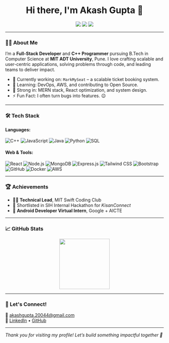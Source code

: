 <h1 align="center">Hi there, I'm Akash Gupta 👋</h1>

<p align="center">
  <a href="mailto:akashgupta.20044@gmail.com"><img src="https://img.shields.io/badge/email-%23EA4335.svg?&style=for-the-badge&logo=gmail&logoColor=white" /></a>
  <a href="https://www.linkedin.com/in/akashgupta-cs"><img src="https://img.shields.io/badge/linkedin-%230077B5.svg?&style=for-the-badge&logo=linkedin&logoColor=white" /></a>
  <a href="https://github.com/akashgupta-git"><img src="https://img.shields.io/badge/github-%2312100E.svg?&style=for-the-badge&logo=github&logoColor=white" /></a>
</p>

---

### 👨‍💻 About Me
I’m a **Full-Stack Developer** and **C++ Programmer** pursuing B.Tech in Computer Science at **MIT ADT University**, Pune. I love crafting scalable and user-centric applications, solving problems through code, and leading teams to deliver impact.

- 🔭 Currently working on: `MarkMySeat` – a scalable ticket booking system.
- 🌱 Learning: DevOps, AWS, and contributing to Open Source.
- 🧠 Strong in: MERN stack, React optimization, and system design.
- ⚡ Fun Fact: I often turn bugs into features. 😉

---

### 🛠️ Tech Stack

#### Languages:
![C++](https://img.shields.io/badge/-C++-00599C?style=flat&logo=cplusplus&logoColor=white)
![JavaScript](https://img.shields.io/badge/-JavaScript-F7DF1E?style=flat&logo=javascript&logoColor=black)
![Java](https://img.shields.io/badge/-Java-007396?style=flat&logo=java)
![Python](https://img.shields.io/badge/-Python-3776AB?style=flat&logo=python)
![SQL](https://img.shields.io/badge/-SQL-4479A1?style=flat&logo=mysql&logoColor=white)

#### Web & Tools:
![React](https://img.shields.io/badge/-React-61DAFB?style=flat&logo=react)
![Node.js](https://img.shields.io/badge/-Node.js-339933?style=flat&logo=nodedotjs&logoColor=white)
![MongoDB](https://img.shields.io/badge/-MongoDB-47A248?style=flat&logo=mongodb&logoColor=white)
![Express.js](https://img.shields.io/badge/-Express.js-000000?style=flat&logo=express)
![Tailwind CSS](https://img.shields.io/badge/-Tailwind-06B6D4?style=flat&logo=tailwindcss)
![Bootstrap](https://img.shields.io/badge/-Bootstrap-7952B3?style=flat&logo=bootstrap)
![GitHub](https://img.shields.io/badge/-GitHub-181717?style=flat&logo=github)
![Docker](https://img.shields.io/badge/-Docker-2496ED?style=flat&logo=docker)
![AWS](https://img.shields.io/badge/-AWS-232F3E?style=flat&logo=amazonaws)

---

### 🏆 Achievements

- 👨‍🏫 **Technical Lead**, MIT Swift Coding Club
- 🥇 Shortlisted in SIH Internal Hackathon for *KisanConnect*
- 📱 **Android Developer Virtual Intern**, Google + AICTE

---

### 📈 GitHub Stats

<p align="center">
  <img src="https://github-readme-stats.vercel.app/api/top-langs/?username=akashgupta-git&layout=compact&theme=github_dark" height="160" />
</p>

---

### 🤝 Let's Connect!

📧 akashgupta.20044@gmail.com  
🔗 [LinkedIn](https://www.linkedin.com/in/akashgupta-cs) • [GitHub](https://github.com/akashgupta-git)

---

*Thank you for visiting my profile! Let’s build something impactful together 🚀*

